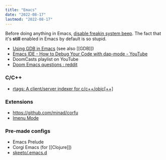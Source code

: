 ```yaml
---
title: "Emacs"
date: "2022-08-17"
lastmod: "2022-08-17"
---
```


Before doing anything in Emacs, [disable freakin system beep](https://wiki.archlinux.org/title/PC_speaker#Globally). The fact that it's **still** enabled in Emacs by default is so stupid.

- [Using GDB in Emacs](https://undo.io/resources/gdb-watchpoint/using-gdb-emacs/) (see also [[GDB]])
- [Emacs IDE - How to Debug Your Code with dap-mode - YouTube](https://www.youtube.com/watch?v=0bilcQVSlbM)
- DoomCasts playlist on YouTube
- [Doom Emacs questions : reddit](https://www.reddit.com/r/emacs/comments/uhd0nb/doom_emacs_questions/)

### C/C++
- [rtags: A client/server indexer for c/c++/objc[++]](https://github.com/Andersbakken/rtags)

### Extensions
- https://github.com/minad/corfu
- [Imenu Mode](https://www.emacswiki.org/emacs/ImenuMode#toc11)

### Pre-made configs
- Emacs Prelude
- Corgi Emacs (for [[Clojure]])
- [skeeto/.emacs.d](https://github.com/skeeto/.emacs.d)